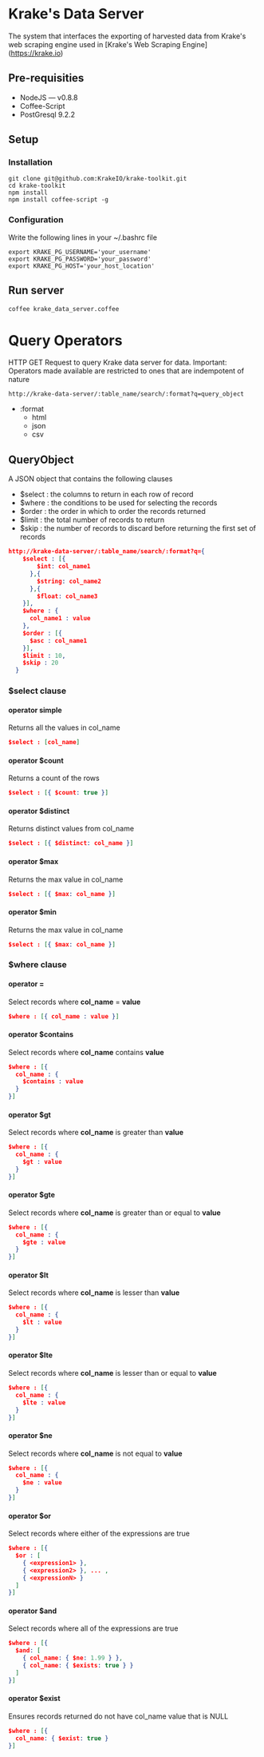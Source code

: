 # Krake's Data Server

The system that interfaces the exporting of harvested data from Krake's web scraping engine
used in [Krake's Web Scraping Engine] (https://krake.io)

## Pre-requisities
- NodeJS — v0.8.8
- Coffee-Script
- PostGresql 9.2.2

## Setup

### Installation
```console
git clone git@github.com:KrakeIO/krake-toolkit.git
cd krake-toolkit
npm install
npm install coffee-script -g
```

### Configuration
Write the following lines in your ~/.bashrc file
```console
export KRAKE_PG_USERNAME='your_username'
export KRAKE_PG_PASSWORD='your_password'
export KRAKE_PG_HOST='your_host_location'
```

## Run server
```console
coffee krake_data_server.coffee
```

# Query Operators
HTTP GET Request to query Krake data server for data. 
Important: Operators made available are restricted to ones that are indempotent of nature

```console
http://krake-data-server/:table_name/search/:format?q=query_object
```

- :format
    - html
    - json
    - csv

## QueryObject
A JSON object that contains the following clauses 
  - $select : the columns to return in each row of record
  - $where : the conditions to be used for selecting the records
  - $order : the order in which to order the records returned
  - $limit : the total number of records to return
  - $skip : the number of records to discard before returning the first set of records

```json
http://krake-data-server/:table_name/search/:format?q={ 
    $select : [{ 
        $int: col_name1 
      },{ 
        $string: col_name2
      },{ 
        $float: col_name3 
    }],
    $where : { 
      col_name1 : value 
    },
    $order : [{
      $asc : col_name1
    }],
    $limit : 10,
    $skip : 20
  }
```


### $select clause

#### operator simple
Returns all the values in col_name
```json
$select : [col_name]
```

#### operator $count
Returns a count of the rows
```json
$select : [{ $count: true }]
```

#### operator $distinct
Returns distinct values from col_name
```json
$select : [{ $distinct: col_name }]
```
#### operator $max
Returns the max value in col_name
```json
$select : [{ $max: col_name }]
```

#### operator $min
Returns the max value in col_name
```json
$select : [{ $max: col_name }]
```


### $where clause
#### operator =
Select records where **col_name** = **value**
```json
$where : [{ col_name : value }]

```

#### operator $contains
Select records where **col_name** contains **value**
```json
$where : [{ 
  col_name : { 
    $contains : value
  } 
}]
```

#### operator $gt
Select records where **col_name** is greater than **value**
```json
$where : [{ 
  col_name : { 
    $gt : value
  }
}]
```

#### operator $gte
Select records where **col_name** is greater than or equal to **value**
```json
$where : [{ 
  col_name : { 
    $gte : value
  }
}]
```

#### operator $lt
Select records where **col_name** is lesser than **value**
```json
$where : [{ 
  col_name : { 
    $lt : value
  }
}]
```

#### operator $lte
Select records where **col_name** is lesser than or equal to **value**
```json
$where : [{ 
  col_name : { 
    $lte : value
  }
}]
```

#### operator $ne
Select records where **col_name** is not equal to **value**
```json
$where : [{ 
  col_name : { 
    $ne : value
  }
}]
```

#### operator $or
Select records where either of the expressions are true
```json
$where : [{ 
  $or : [ 
    { <expression1> }, 
    { <expression2> }, ... , 
    { <expressionN> } 
  ] 
}]
```

#### operator $and
Select records where all of the expressions are true
```json
$where : [{ 
  $and: [ 
    { col_name: { $ne: 1.99 } }, 
    { col_name: { $exists: true } } 
  ] 
}]

```

#### operator $exist
Ensures records returned do not have col_name value that is NULL
```json
$where : [{ 
  col_name: { $exist: true } 
}]
```
